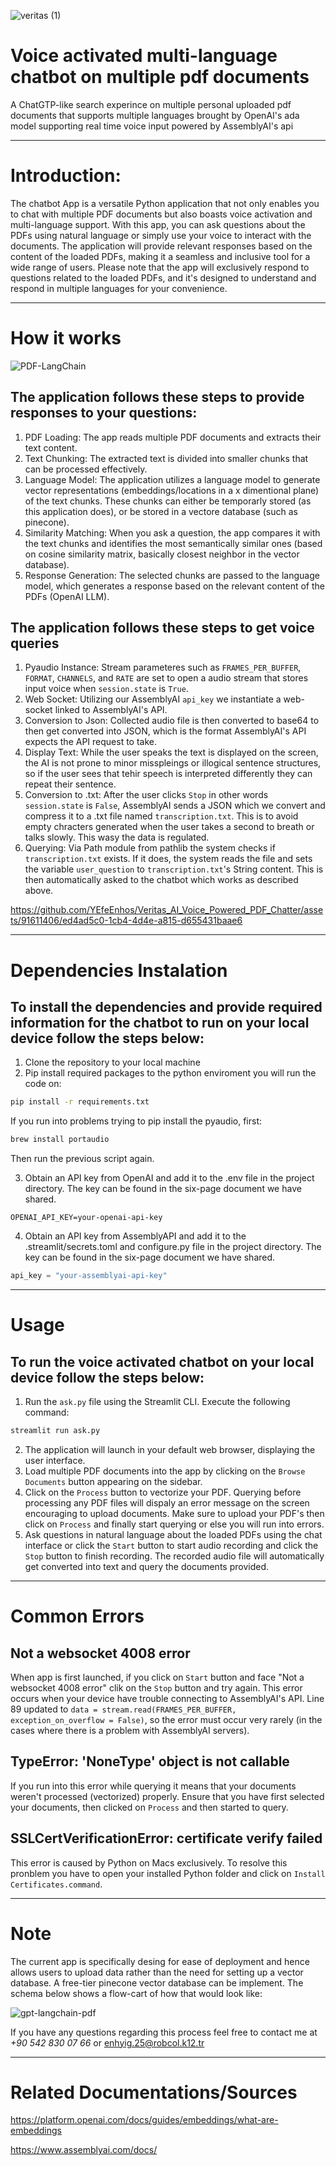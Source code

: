 ![veritas (1)](https://github.com/YEfeEnhos/Veritas_AI_Voice_Powered_PDF_Chatter/assets/91611406/6ccd3a49-d5eb-4d00-8ac0-88abe53402fd)


# Voice activated multi-language chatbot on multiple pdf documents 
A ChatGTP-like search experince on multiple personal uploaded pdf documents that supports multiple languages brought by OpenAI's ada model supporting real time voice input powered by AssemblyAI's api
- - - -
# Introduction:
The chatbot App is a versatile Python application that not only enables you to chat with multiple PDF documents but also boasts voice activation and multi-language support. With this app, you can ask questions about the PDFs using natural language or simply use your voice to interact with the documents. The application will provide relevant responses based on the content of the loaded PDFs, making it a seamless and inclusive tool for a wide range of users. Please note that the app will exclusively respond to questions related to the loaded PDFs, and it's designed to understand and respond in multiple languages for your convenience.
- - - -
# How it works 
![PDF-LangChain](https://github.com/YEfeEnhos/UGH_Coding_RC_App_Development_Team/assets/91611406/f4d78600-1acb-4cfd-b5e3-a5437d33431d)
## The application follows these steps to provide responses to your questions:
1. PDF Loading: The app reads multiple PDF documents and extracts their text content.
2. Text Chunking: The extracted text is divided into smaller chunks that can be processed effectively.
3. Language Model: The application utilizes a language model to generate vector representations (embeddings/locations in a x dimentional plane) of the text chunks. These chunks can either be temporarly stored (as this application does), or be stored in a vectore database (such as pinecone).
4. Similarity Matching: When you ask a question, the app compares it with the text chunks and identifies the most semantically similar ones (based on cosine similarity matrix, basically closest neighbor in the vector database).
5. Response Generation: The selected chunks are passed to the language model, which generates a response based on the relevant content of the PDFs (OpenAI LLM).
## The application follows these steps to get voice queries 
1. Pyaudio Instance: Stream parameteres such as `FRAMES_PER_BUFFER`, `FORMAT`, `CHANNELS`, and `RATE` are set to open a audio stream that stores input voice when `session.state` is `True`.
2. Web Socket: Utilizing our AssemblyAI `api_key` we instantiate a web-socket linked to AssemblyAI's API.
3. Conversion to Json: Collected audio file is then converted to base64 to then get converted into JSON, which is the format AssemblyAI's API expects the API request to take.
4. Display Text: While the user speaks the text is displayed on the screen, the AI is not prone to minor misspleings or illogical sentence structures, so if the user sees that tehir speech is interpreted differently they can repeat their sentence.
5. Conversion to .txt: After the user clicks `Stop` in other words `session.state` is `False`, AssemblyAI sends a JSON which we convert and compress it to a .txt file named `transcription.txt`. This is to avoid empty chracters generated when the user takes a second to breath or talks slowly. This wasy the data is regulated.
6. Querying: Via Path module from pathlib the system checks if `transcription.txt` exists. If it does, the system reads the file and sets the variable `user_question` to `transcription.txt`'s String content. This is then automatically asked to the chatbot which works as described above.


https://github.com/YEfeEnhos/Veritas_AI_Voice_Powered_PDF_Chatter/assets/91611406/ed4ad5c0-1cb4-4d4e-a815-d655431baae6


- - - -         
# Dependencies Instalation
## To install the dependencies and provide required information for the chatbot to run on your local device follow the steps below:
1. Clone the repository to your local machine 
2. Pip install required packages to the python enviroment you will run the code on:
```bash
pip install -r requirements.txt
```
 If you run into problems trying to pip install the pyaudio, first:
```bash
brew install portaudio
```
 Then run the previous script again. 
 
 3. Obtain an API key from OpenAI and add it to the .env file in the project directory. The key can be found in the six-page document we have shared.
 ```.env
OPENAI_API_KEY=your-openai-api-key
```
4.  Obtain an API key from AssemblyAPI and add it to the .streamlit/secrets.toml and configure.py file in the project directory. The key can be found in the six-page document we have shared.
 ```python
api_key = "your-assemblyai-api-key"
```
- - - -
# Usage 
## To run the voice activated chatbot on your local device follow the steps below:
1. Run the `ask.py` file using the Streamlit CLI. Execute the following command:
```bash
streamlit run ask.py
```
2. The application will launch in your default web browser, displaying the user interface.
3. Load multiple PDF documents into the app by clicking on the `Browse Documents` button appearing on the sidebar.
4. Click on the `Process` button to vectorize your PDF. Querying before processing any PDF files will dispaly an error message on the screen encouraging to upload documents. Make sure to upload your PDF's then click on `Process` and finally start querying or else you will run into errors.
5. Ask questions in natural language about the loaded PDFs using the chat interface or click the `Start` button to start audio recording and click the `Stop` button to finish recording. The recorded audio file will automatically get converted into text and query the documents provided.
- - - -
# Common Errors
## Not a websocket 4008 error
When app is first launched, if you click on `Start` button and face "Not a websocket 4008 error" clik on the `Stop` button and try again. This error occurs when your device have trouble connecting to AssemblyAI's API. Line 89 updated to `data = stream.read(FRAMES_PER_BUFFER, exception_on_overflow = False)`, so the error must occur very rarely (in the cases where there is a problem with AssemblyAI servers).

## TypeError: 'NoneType' object is not callable
If you run into this error while querying it means that your documents weren't processed (vectorized) properly. Ensure that you have first selected your documents, then clicked on `Process` and then started to query. 

## SSLCertVerificationError: certificate verify failed
This error is caused by Python on Macs exclusively. To resolve this pronblem you have to open your installed Python folder and click on `Install Certificates.command`.
- - - -
# Note
The current app is specifically desing for ease of deployment and hence allows users to upload data rather than the need for setting up a vector database. A free-tier pinecone vector database can be implement. The schema below shows a flow-cart of how that would look like:

![gpt-langchain-pdf](https://github.com/YEfeEnhos/Veritas_AI_Voice_Powered_PDF_Chatter/assets/91611406/1669c6c7-0b08-4a4f-8ec4-aad51103c4f7)

If you have any questions regarding this process feel free to contact me at _+90 542 830 07 66_ or enhyig.25@robcol.k12.tr
- - - -
# Related Documentations/Sources
https://platform.openai.com/docs/guides/embeddings/what-are-embeddings

https://www.assemblyai.com/docs/
